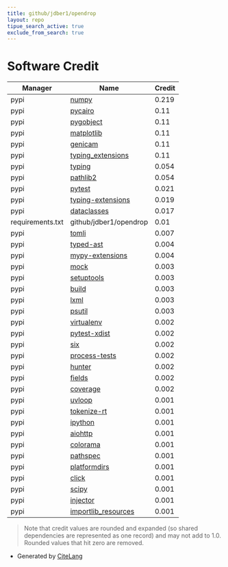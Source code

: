 ```yaml
---
title: github/jdber1/opendrop
layout: repo
tipue_search_active: true
exclude_from_search: true
---
```

# Software Credit

|Manager|Name|Credit|
|-------|----|------|
|pypi|[numpy](https://www.numpy.org)|0.219|
|pypi|[pycairo](https://pycairo.readthedocs.io)|0.11|
|pypi|[pygobject](https://pygobject.readthedocs.io)|0.11|
|pypi|[matplotlib](https://matplotlib.org)|0.11|
|pypi|[genicam](https://www.emva.org)|0.11|
|pypi|[typing_extensions](https://typing.readthedocs.io/)|0.11|
|pypi|[typing](https://pypi.org/project/typing)|0.054|
|pypi|[pathlib2](https://pypi.org/project/pathlib2)|0.054|
|pypi|[pytest](https://docs.pytest.org/en/latest/)|0.021|
|pypi|[typing-extensions](https://pypi.org/project/typing-extensions)|0.019|
|pypi|[dataclasses](https://github.com/ericvsmith/dataclasses)|0.017|
|requirements.txt|github/jdber1/opendrop|0.01|
|pypi|[tomli](https://pypi.org/project/tomli)|0.007|
|pypi|[typed-ast](https://pypi.org/project/typed-ast)|0.004|
|pypi|[mypy-extensions](https://pypi.org/project/mypy-extensions)|0.004|
|pypi|[mock](https://pypi.org/project/mock)|0.003|
|pypi|[setuptools](https://pypi.org/project/setuptools)|0.003|
|pypi|[build](https://pypi.org/project/build)|0.003|
|pypi|[lxml](https://pypi.org/project/lxml)|0.003|
|pypi|[psutil](https://pypi.org/project/psutil)|0.003|
|pypi|[virtualenv](https://pypi.org/project/virtualenv)|0.002|
|pypi|[pytest-xdist](https://pypi.org/project/pytest-xdist)|0.002|
|pypi|[six](https://pypi.org/project/six)|0.002|
|pypi|[process-tests](https://pypi.org/project/process-tests)|0.002|
|pypi|[hunter](https://pypi.org/project/hunter)|0.002|
|pypi|[fields](https://pypi.org/project/fields)|0.002|
|pypi|[coverage](https://pypi.org/project/coverage)|0.002|
|pypi|[uvloop](https://pypi.org/project/uvloop)|0.001|
|pypi|[tokenize-rt](https://pypi.org/project/tokenize-rt)|0.001|
|pypi|[ipython](https://pypi.org/project/ipython)|0.001|
|pypi|[aiohttp](https://pypi.org/project/aiohttp)|0.001|
|pypi|[colorama](https://pypi.org/project/colorama)|0.001|
|pypi|[pathspec](https://pypi.org/project/pathspec)|0.001|
|pypi|[platformdirs](https://pypi.org/project/platformdirs)|0.001|
|pypi|[click](https://pypi.org/project/click)|0.001|
|pypi|[scipy](https://www.scipy.org)|0.001|
|pypi|[injector](https://github.com/alecthomas/injector)|0.001|
|pypi|[importlib_resources](http://importlib-resources.readthedocs.io/)|0.001|


> Note that credit values are rounded and expanded (so shared dependencies are represented as one record) and may not add to 1.0. Rounded values that hit zero are removed.


- Generated by [CiteLang](https://github.com/vsoch/citelang)

